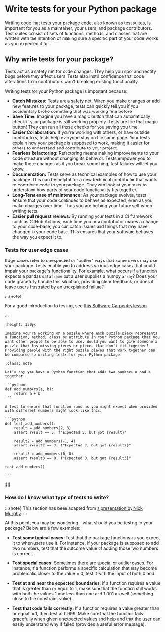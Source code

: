 # Write tests for your Python package

Writing code that tests your package code, also known as test suites, is important for you as a maintainer, your users, and package contributors. Test suites consist of sets of functions, methods, and classes
that are written with the intention of making sure a specific part of your code
works as you expected it to.

## Why write tests for your package?

Tests act as a safety net for code changes. They help you spot and rectify bugs
before they affect users. Tests also instill confidence that code alterations from
contributors won't breaking existing functionality.

Writing tests for your Python package is important because:

- **Catch Mistakes:** Tests are a safety net. When you make changes or add new features to your package, tests can quickly tell you if you accidentally broke something that was working fine before.
- **Save Time:** Imagine you have a magic button that can automatically check if your package is still working properly. Tests are like that magic button! They can run all those checks for you saving you time.
- **Easier Collaboration:** If you're working with others, or have outside contributors, tests help everyone stay on the same page. Your tests explain how your package is supposed to work, making it easier for others to understand and contribute to your project.
- **Fearless Refactoring:** Refactoring means making improvements to your code structure without changing its behavior. Tests empower you to make these changes as if you break something, test failures will let you know.
- **Documentation:** Tests serve as technical examples of how to use your package. This can be helpful for a new technical contributor that wants to contribute code to your package. They can look at your tests to understand how parts of your code functionality fits together.
- **Long-Term ease of maintenance:** As your package evolves, tests ensure that your code continues to behave as expected, even as you make changes over time. Thus you are helping your future self when writing tests.
- **Easier pull request reviews:** By running your tests in a CI framework such as GitHub Actions, each time you or a contributor makes a change to your code-base, you can catch issues and things that may have changed in your code base. This ensures that your software behaves the way you expect it to.

### Tests for user edge cases

Edge cases refer to unexpected or "outlier" ways that some users may use your package. Tests enable you to address various edge cases that could impair
your package's functionality. For example, what occurs if a function expects a
pandas `dataframe` but a user supplies a numpy `array`? Does your code gracefully
handle this situation, providing clear feedback, or does it leave users
frustrated by an unexplained failure?

:::{note}

For a good introduction to testing, see [this Software Carpentry lesson](https://swcarpentry.github.io/python-novice-inflammation/10-defensive.html)

:::

```{figure} ../images/python-tests-puzzle.png
:height: 350px

Imagine you're working on a puzzle where each puzzle piece represents a function, method, class or attribute in your Python package that you want other people to be able to use. Would you want to give someone a puzzle that has missing pieces or pieces that don't fit together? Providing people with the right puzzle pieces that work together can be compared to writing tests for your Python package.

```

````{admonition} Test examples
:class: note

Let’s say you have a Python function that adds two numbers a and b together.

```python
def add_numbers(a, b):
    return a + b
```

A test to ensure that function runs as you might expect when provided with different numbers might look like this:

```python
def test_add_numbers():
    result = add_numbers(2, 3)
    assert result == 5, f"Expected 5, but got {result}"

    result2 = add_numbers(-1, 4)
    assert result2 == 3, f"Expected 3, but got {result2}"

    result3 = add_numbers(0, 0)
    assert result3 == 0, f"Expected 0, but got {result3}"

test_add_numbers()

```
````

🧩🐍

### How do I know what type of tests to write?

:::{note}
This section has been adapted from [a presentation by Nick Murphy](https://zenodo.org/record/8185113).
:::

At this point, you may be wondering - what should you be testing in your package? Below are a few examples:

- **Test some typical cases:** Test that the package functions as you expect it to when users use it. For instance, if your package is supposed to add two numbers, test that the outcome value of adding those two numbers is correct.

- **Test special cases:** Sometimes there are special or outlier cases. For instance, if a function performs a specific calculation that may become problematic closer to the value = 0, test it with the input of both 0 and

* **Test at and near the expected boundaries:** If a function requires a value that is greater than or equal to 1, make sure that the function still works with both the values 1 and less than one and 1.001 as well (something close to the constraint value)..

* **Test that code fails correctly:** If a function requires a value greater than or equal to 1, then test at 0.999. Make sure that the function fails gracefully when given unexpected values and help and that the user can easily understand why if failed (provides a useful error message).
